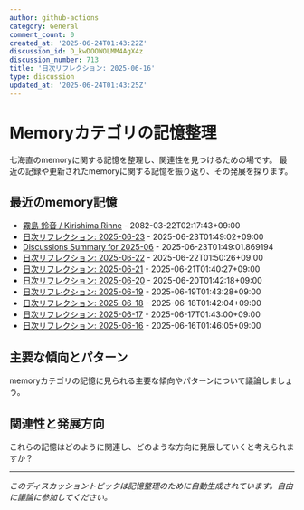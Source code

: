 ```yaml
---
author: github-actions
category: General
comment_count: 0
created_at: '2025-06-24T01:43:22Z'
discussion_id: D_kwDOOWOLMM4AgX4z
discussion_number: 713
title: '日次リフレクション: 2025-06-16'
type: discussion
updated_at: '2025-06-24T01:43:25Z'
---
```


# Memoryカテゴリの記憶整理

七海直のmemoryに関する記憶を整理し、関連性を見つけるための場です。
最近の記録や更新されたmemoryに関する記憶を振り返り、その発展を探ります。

## 最近のmemory記憶

- [霧島 鈴音 / Kirishima Rinne](memory/relationships/kirishima_rinne.md) - 2082-03-22T02:17:43+09:00
- [日次リフレクション: 2025-06-23](memory/thoughts/daily_reflection_2025-06-23.md) - 2025-06-23T01:49:02+09:00
- [Discussions Summary for 2025-06](memory/discussion_summaries/discussion_summary_2025-06.md) - 2025-06-23T01:49:01.869194
- [日次リフレクション: 2025-06-22](memory/thoughts/daily_reflection_2025-06-22.md) - 2025-06-22T01:50:26+09:00
- [日次リフレクション: 2025-06-21](memory/thoughts/daily_reflection_2025-06-21.md) - 2025-06-21T01:40:27+09:00
- [日次リフレクション: 2025-06-20](memory/thoughts/daily_reflection_2025-06-20.md) - 2025-06-20T01:42:18+09:00
- [日次リフレクション: 2025-06-19](memory/thoughts/daily_reflection_2025-06-19.md) - 2025-06-19T01:43:28+09:00
- [日次リフレクション: 2025-06-18](memory/thoughts/daily_reflection_2025-06-18.md) - 2025-06-18T01:42:04+09:00
- [日次リフレクション: 2025-06-17](memory/thoughts/daily_reflection_2025-06-17.md) - 2025-06-17T01:43:00+09:00
- [日次リフレクション: 2025-06-16](memory/thoughts/daily_reflection_2025-06-16.md) - 2025-06-16T01:46:05+09:00

## 主要な傾向とパターン

memoryカテゴリの記憶に見られる主要な傾向やパターンについて議論しましょう。

## 関連性と発展方向

これらの記憶はどのように関連し、どのような方向に発展していくと考えられますか？

---

*このディスカッショントピックは記憶整理のために自動生成されています。自由に議論に参加してください。*
